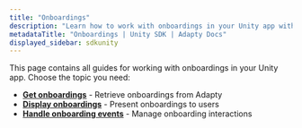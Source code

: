 ```yaml
---
title: "Onboardings"
description: "Learn how to work with onboardings in your Unity app with Adapty SDK."
metadataTitle: "Onboardings | Unity SDK | Adapty Docs"
displayed_sidebar: sdkunity
---
```


This page contains all guides for working with onboardings in your Unity app. Choose the topic you need:

- **[Get onboardings](unity-get-onboardings)** - Retrieve onboardings from Adapty
- **[Display onboardings](unity-present-onboardings)** - Present onboardings to users
- **[Handle onboarding events](unity-handle-onboarding-events)** - Manage onboarding interactions 